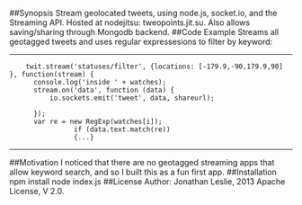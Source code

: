 ##Synopsis
Stream geolocated tweets, using node.js, socket.io, and the Streaming API.  Hosted at nodejitsu: tweopoints.jit.su.
Also allows saving/sharing through Mongodb backend.
##Code Example
Streams all geotagged tweets and uses regular expressesions to filter by keyword:

***
        twit.stream('statuses/filter', {locations: [-179.9,-90,179.9,90] }, function(stream) {
          console.log('inside ' + watches);
          stream.on('data', function (data) {
              io.sockets.emit('tweet', data, shareurl);

          }); 
          var re = new RegExp(watches[i]);
                    if (data.text.match(re)) 
                    {...}
***
##Motivation
I noticed that there are no geotagged streaming apps that allow keyword search, and so I built this as a fun first app.
##Installation
npm install
node index.js
##License
Author: Jonathan Leslie, 2013
Apache License, V 2.0. 
